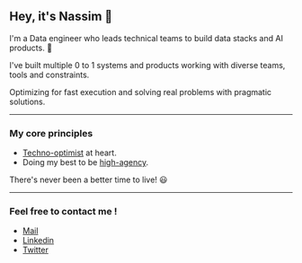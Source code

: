 ## Hey, it's Nassim 👋

I'm a Data engineer who leads technical teams to build data stacks and AI products. 🙂

I've built multiple 0 to 1 systems and products working with diverse teams, tools and
constraints. 

Optimizing for fast execution and solving real problems with
pragmatic solutions.

---

### My core principles

- [Techno-optimist](https://a16z.com/the-techno-optimist-manifesto/) at heart.
- Doing my best to be [high-agency](https://www.highagency.com/).

There's never been a better time to live! 😃

---

### Feel free to contact me !

- [Mail](nassim.hmidou@gmail.com)
- [Linkedin](https://www.linkedin.com/in/nassim-hmidou-334975b9/)
- [Twitter](https://x.com/HmiNassim)


<!--
**HNassim/HNassim** is a ✨ _special_ ✨ repository because its `README.md` (this file) appears on your GitHub profile.

Here are some ideas to get you started:

- 🔭 I’m currently working on ...
- 🌱 I’m currently learning ...
- 👯 I’m looking to collaborate on ...
- 🤔 I’m looking for help with ...
- 💬 Ask me about ...
- 📫 How to reach me: ...
- 😄 Pronouns: ...
- ⚡ Fun fact: ...
-->
